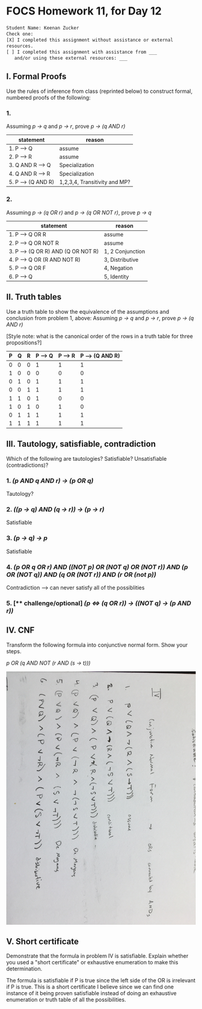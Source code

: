 # FOCS Homework 11, for Day 12

```
Student Name: Keenan Zucker
Check one:
[X] I completed this assignment without assistance or external resources.
[ ] I completed this assignment with assistance from ___
   and/or using these external resources: ___
```

## I. Formal Proofs

Use the rules of inference from class (reprinted below) to construct formal, numbered proofs of the following:

### 1. 

Assuming _p -> q_ and _p -> r_, prove _p -> (q AND r)_

statement  | reason
-----------|------------
1. P --> Q | assume
2. P --> R | assume
3. Q AND R --> Q | Specialization
4. Q AND R --> R | Specialization
5. P --> (Q AND R) | 1,2,3,4, Transitivity and MP?


### 2.

Assuming _p -> (q OR r)_ and _p -> (q OR NOT r)_, prove _p -> q_

statement  | reason
-----------|------------
1. P --> Q OR R | assume
2. P --> Q OR NOT R | assume
3. P --> (Q OR R) AND (Q OR NOT R) | 1, 2 Conjunction
4. P --> Q OR (R AND NOT R) | 3, Distributive
5. P --> Q OR F | 4, Negation
6. P --> Q | 5, Identity


## II. Truth tables

Use a truth table to show the equivalence of the assumptions and conclusion from problem 1, above:  Assuming _p -> q_ and _p -> r_, prove _p -> (q AND r)_

[Style note:  what is the canonical order of the rows in a truth table for three propositions?]


 P  | Q   | R   | P --> Q | P --> R | P --> (Q AND R)
----|-----|-----|---------|---------|----
 0  |  0  |  0  |  1	  |		1	|	1
 1  |  0  |  0  |  0	  |		0	|   0
 0  |  1  |  0  |  1	  |		1	|	1
 0  |  0  |  1  |  1      |		1	|	1
 1  |  1  |  0  |  1	  |		0	|	0
 1  |  0  |  1  |  0	  |		1	|	0
 0  |  1  |  1  |  1	  |		1	|	1
 1  |  1  |  1  |  1      |		1	|	1

## III. Tautology, satisfiable, contradiction

Which of the following are tautologies?  Satisfiable?  Unsatisfiable (contradictions)?

### 1. _(p AND q AND r) -> (p OR q)_

Tautology?

### 2. _((p -> q) AND (q -> r)) -> (p -> r)_

Satisfiable

### 3. _(p -> q) -> p_

Satisfiable

### 4. _(p OR q OR r) AND ((NOT p) OR (NOT q) OR (NOT r)) AND (p OR (NOT q)) AND (q OR (NOT r)) AND (r OR (not p))_ 

Contradiction --> can never satisfy all of the possiblities


### 5. [** challenge/optional] _(p <=> (q OR r)) -> ((NOT q) -> (p AND r))_


## IV. CNF

Transform the following formula into conjunctive normal form.  Show your steps.

_p OR (q AND NOT (r AND (s -> t)))_

![alt text](cnf.JPG)




## V. Short certificate

Demonstrate that the formula in problem IV is satisfiable.  Explain whether you used a  "short certificate" or exhaustive enumeration to make this determination.


The formula is satisfiable if P is true since the left side of the OR is irrelevant if P is true. This is a short certificate I believe since we can find one instance of it being proven satisfiable instead of doing an exhaustive enumeration or truth table of all the possibilities. 




